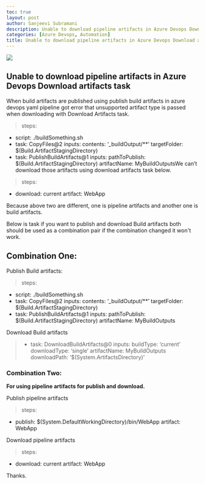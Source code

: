 ```yaml
---
toc: true
layout: post
author: Sanjeevi Subramani
description: Unable to download pipeline artifacts in Azure Devops Download artifacts task.
categories: [Azure Devops, Automation]
title: Unable to download pipeline artifacts in Azure Devops Download artifacts task
---
```


![](https://cdn-images-1.medium.com/max/2000/1*jEDk_1mMOUroYnVEcS5DGg.jpeg)

## Unable to download pipeline artifacts in Azure Devops Download artifacts task

When build artifacts are published using publish build artifacts in azure devops yaml pipeline got error that unsupported artifact type is passed when downloading with Download Artifacts task.
>  steps:
- script: ./buildSomething.sh
- task: CopyFiles@2
 inputs:
 contents: ‘_buildOutput/**’
 targetFolder: $(Build.ArtifactStagingDirectory)
- task: PublishBuildArtifacts@1
 inputs:
 pathToPublish: $(Build.ArtifactStagingDirectory)
 artifactName: MyBuildOutputsWe can’t download those artifacts using download artifacts task below.
>  steps:
- download: current
 artifact: WebApp

Because above two are different, one is pipeline artifacts and another one is build artifacts.

Below is task if you want to publish and download Build artifacts both should be used as a combination pair if the combination changed it won't work.

## Combination One:

Publish Build artifacts:
>  steps:
- script: ./buildSomething.sh
- task: CopyFiles@2
 inputs:
 contents: ‘_buildOutput/**’
 targetFolder: $(Build.ArtifactStagingDirectory)
- task: PublishBuildArtifacts@1
 inputs:
 pathToPublish: $(Build.ArtifactStagingDirectory)
 artifactName: MyBuildOutputs

Download Build artifacts
>  - task: DownloadBuildArtifacts@0
 inputs:
 buildType: ‘current’ 
 downloadType: ‘single’ 
 artifactName: MyBuildOutputs
 downloadPath: ‘$(System.ArtifactsDirectory)’

### Combination Two:
**For using pipeline artifacts for publish and download.**

Publish pipeline artifacts
>  steps:
- publish: $(System.DefaultWorkingDirectory)/bin/WebApp
 artifact: WebApp

Download pipeline artifacts
>  steps:
- download: current
 artifact: WebApp

Thanks.
